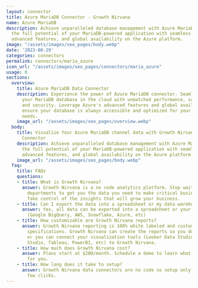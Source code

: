 ```yaml
---
layout: connector
title: Azure MariaDB Connector - Growth Nirvana
name: Azure MariaDB
description: Achieve unparalleled database management with Azure MariaDB. Harness
  the full potential of your MariaDB-powered application with seamless integration,
  advanced features, and global availability on the Azure platform.
image: "/assets/images/seo_pages/body.webp"
date: '2023-08-29'
categories: connectors
permalink: connectors/maria_azure
icon_url: "/assets/images/seo_pages/connectors/maria_azure"
usage: 0
sections:
  overview:
    title: Azure MariaDB Data Connector
    description: Experience the power of Azure MariaDB connector. Seamlessly manage
      your MariaDB database in the cloud with unmatched performance, scalability,
      and security. Leverage Azure's advanced features and global availability to
      ensure your database is always accessible and optimized for your application
      needs.
    image_url: "/assets/images/seo_pages/overview.webp"
  body:
    title: Visualize Your Azure MariaDB channel data with Growth Nirvana's Azure MariaDB
      Connector
    description: Achieve unparalleled database management with Azure MariaDB. Harness
      the full potential of your MariaDB-powered application with seamless integration,
      advanced features, and global availability on the Azure platform.
    image_url: "/assets/images/seo_pages/body.webp"
  faq:
    title: FAQs
    questions:
    - title: What is Growth Nirvana?
      answer: Growth Nirvana is a no code analytics platform. Stop waiting for other
        departments to get you the data you need to make critical business decisions.
        Take control of the insights that will grow your business.
    - title: Can I export the data into a spreadsheet or my data warehouse?
      answer: Yes, all data can be exported into a spreadsheet or your data warehouse
        (Google BigQuery, AWS, Snowflake, Azure, etc)
    - title: How customizable are Growth Nirvana reports?
      answer: Growth Nirvana reporting is 100% white labeled and customized to your
        specifications. Growth Nirvana can create the reports so you don’t have to
        or you can connect your visualization tools (Looker Data Studio/Google Data
        Studio, Tableau, PowerBI, etc) to Growth Nirvana.
    - title: How much does Growth Nirvana cost?
      answer: Plans start at $200/month. Schedule a demo to learn what plan is best
        for you.
    - title: How long does it take to setup?
      answer: Growth Nirvana data connectors are no code so setup only requires a
        few clicks.
---
```

